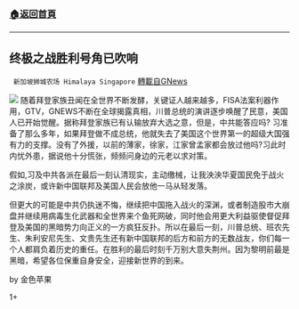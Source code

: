 ###  [:house:返回首頁](https://github.com/ourhimalayas/txt)
---

## 终极之战胜利号角已吹响
` 新加坡狮城农场 Himalaya Singapore` [轉載自GNews](https://gnews.org/zh-hans/502228/)

![]()![](https://gnews-media-offload.s3.amazonaws.com/wp-content/uploads/2020/10/30065127/%E6%AD%A3%E4%B9%89003a-1.jpg)
随着拜登家族丑闻在全世界不断发酵，关键证人越来越多，FISA法案利器作用，GTV，GNEWS不断在全球揭露真相，川普总统的演讲逐步唤醒了民意，美国人已开始觉醒。据称拜登家族已有认输放弃大选之意，但是，中共能答应吗? 习准备了那么多年，如果拜登做不成总统，他就失去了美国这个世界第一的超级大国强有力的支撑。没有了外援，以前的薄家，徐家，江家曾孟家都会放过他吗?习此时内忧外患，据说他十分慌张，频频问身边的元老以求对策。

假如,习及中共各派在最后一刻认清现实，主动缴械，让我泱泱华夏国民免于战火之涂炭，或许新中国联邦及美国人民会放他一马从轻发落。

但更大的可能是中共仍执迷不悔，继续把中国拖入战火的深渊，或者制造股市大崩盘并继续用病毒生化武器和全世界来个鱼死网破，同时他会用更大利益驱使督促拜登及美国的黑暗势力向正义的一方疯狂反扑。所以在最后一刻，川普总统、班农先生、朱利安尼先生、文贵先生还有新中国联邦的后方和前方的无数战友，你们每一个人都肩负着历史的重任。在胜利的最后时刻千万别大意失荆州。因为黎明前最是黑暗，希望各位保重自身安全，迎接新世界的到来。

by 金色苹果

1+
